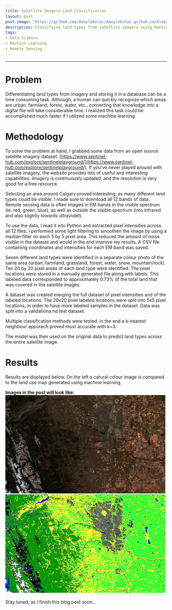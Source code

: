 ```yaml
---
title: Satellite Imagery Land Classification 
layout: post
post-image: "https://github.com/danylokolos/danylokolos.github.io/blob/main/assets/images/Project01-KNN_SatelliteClassification_05.png?raw=true"
description: Classifying land types from satellite imagery using Machine Learning.    
tags:
- Data Science
- Machine Learning
- Remote Sensing
---
```



---

# **Problem**

Differentiating land types from imagery and storing it in a database can be a time consuming task. Although, a human can quickly recognize which areas are urban, farmland, forest, water, etc., converting that knowledge into a digital file will take considerable time. I realized this task could be accomplished much faster if I utilized some machine learning. 

# **Methodology**

To solve the problem at hand, I grabbed some data from an open source satellite imagery dataset: [https://www.sentinel-hub.com/explore/sentinelplayground/](https://www.sentinel-hub.com/explore/sentinelplayground/). If you've never played around with satellite imagery, the website provides lots of useful and interesting capabilities. Imagery is continuously updated, and the resolution is very good for a free resource. 

Selecting an area around Calgary proved interesting, as many different land types could be visible. I made sure to download all 12 bands of data. Remote sensing data is often imaged in EM bands in the visible spectrum (ie. red, green, blue), as well as outside the visible spectrum (into infrared and also slightly towards ultraviolet).

To use the data, I read it into Python and extracted pixel intensities across all 12 files. I performed some light filtering to smoothen the image by using a median filter on each 5 by 5 pixel area. This reduced the amount of noise visible in the dataset and would in the end improve my results. A CSV file containing coordinates and intensities for each EM band was saved.

Seven different land types were identified in a separate colour photo of the same area (urban, farmland, grassland, forest, water, snow, mountain/rock). Ten 20 by 20 pixel areas of each land type were identified. The pixel locations were stored in a manually generated file along with labels. This labeled data corresponded to approximately 0.73% of the total land that was covered in the satellite images. 

A dataset was created merging the full dataset of pixel intensities and of the labeled locations. The 20x20 pixel labeled locations were split into 5x5 pixel locations, in order to have more labeled samples in the dataset. Data was split into a validationa nd test dataset. 

Multiple classification methods were tested, in the end a k-nearest neighbour apporach proved most accurate with k=3.

The model was then used on the original data to predict land types across the entire satellite image. 

# **Results**

Results are displayed below. On the left a catural colour image is compared to the land use map generated using machine learning.

**Images in the post will look like:**<br>
![Raw Satellite Image](https://github.com/danylokolos/danylokolos.github.io/blob/main/assets/images/Project01-Sentinel-2_L2A_True_color_2.png?raw=true)
![Classified Image](https://github.com/danylokolos/danylokolos.github.io/blob/main/assets/images/Project01-KNN_SatelliteClassification_05.png?raw=true)
<br>
<br>
Stay tuned, as I finish this blog post soon...


